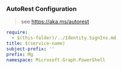 ### AutoRest Configuration

> see https://aka.ms/autorest

``` yaml
require:
  - $(this-folder)/../Identity.SignIns.md
title: $(service-name)
subject-prefix: ''
prefix: Mg
namespace: Microsoft.Graph.PowerShell
```

